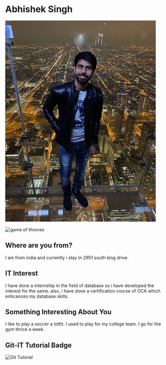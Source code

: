 # Abhishek Singh

![my self](abhishek.jpg "myself")

![game of thrones](images/vegeta.jpg "game of thrones")

## Where are you from?

I am from india and currently i stay in 2951 south king drive.

## IT Interest
I have done a internship in the field of database so i have developed the interest for the same. also, i have done a certification course of OCA which enhcances my database skills.

## Something Interesting About You

I like to play a soccer a lotttt. I used to play for my college team. I go for the gym thrice a week.

## Git-IT Tutorial Badge

![Git Tutorial](C:\Users\abhhi\Itmd521\images\result.PNG "Result")
